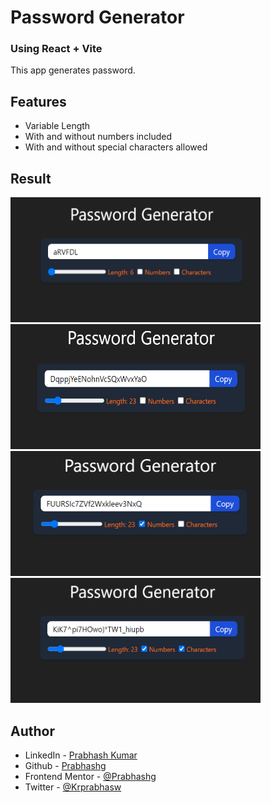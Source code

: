 # Password Generator
### Using React + Vite

This app generates password.

## Features
- Variable Length
- With and without numbers included
- With and without special characters allowed


## Result

<img src="./images/img1.png" alt="Default" width="400" height="200" /> <img src="./images/img2.png" alt="Length changed" width="400" height="200" />
<img src="./images/img3.png" alt="Numbers included" width="400" height="200" /> <img src="./images/img4.png" alt="Special characters and numbers included" width="400" height="200" />




## Author

- LinkedIn - [Prabhash Kumar](https://www.linkedin.com/in/prabhash-kumar-405648201/)
- Github - [Prabhashg](https://www.github.com/Prabhashg)
- Frontend Mentor - [@Prabhashg](https://www.frontendmentor.io/profile/Prabhashg)
- Twitter - [@Krprabhasw](https://www.twitter.com/krprabhasw)